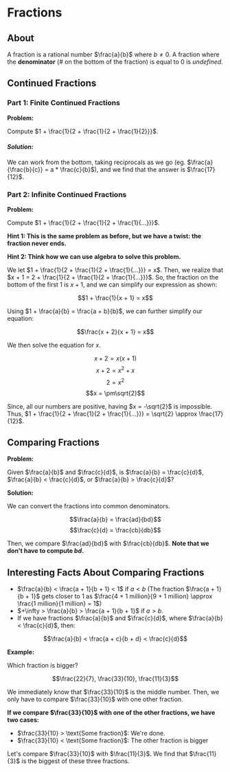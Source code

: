 # Fractions

## About

A fraction is a rational number $\frac{a}{b}$ where $b \neq 0$. A fraction where the **denominator** (# on the bottom of the fraction) is equal to $0$ is $undefined$.

## Continued Fractions

### Part 1: Finite Continued Fractions

**Problem:**

Compute $1 + \frac{1}{2 + \frac{1}{2 + \frac{1}{2}}}$.

#### _**Solution:**_

We can work from the bottom, taking reciprocals as we go (eg. $\frac{a}{\frac{b}{c}} = a * \frac{c}{b}$), and we find that the answer is $\frac{17}{12}$.

### Part 2: Infinite Continued Fractions

**Problem:**

Compute $1 + \frac{1}{2 + \frac{1}{2 + \frac{1}{...}}}$.

**Hint 1: This is the same problem as before, but we have a twist: the fraction never ends.**

**Hint 2: Think how we can use algebra to solve this problem.**

We let $1 + \frac{1}{2 + \frac{1}{2 + \frac{1}{...}}} = x$. Then, we realize that $x + 1 = 2 + \frac{1}{2 + \frac{1}{2 + \frac{1}{...}}}$. So, the fraction on the bottom of the first $1$ is $x + 1$, and we can simplify our expression as shown:

$$1 + \frac{1}{x + 1} = x$$

Using $1 + \frac{a}{b} = \frac{a + b}{b}$, we can further simplify our equation:

$$\frac{x + 2}{x + 1} = x$$

We then solve the equation for $x$.

$$x + 2 = x(x + 1)$$
$$x + 2 = x^2 + x$$
$$2 = x^2$$
$$x = \pm\sqrt{2}$$

Since, all our numbers are positive, having $x = -\sqrt{2}$ is impossible. Thus, $1 + \frac{1}{2 + \frac{1}{2 + \frac{1}{...}}} = \sqrt{2} \approx \frac{17}{12}$.

## Comparing Fractions

**Problem:**

Given $\frac{a}{b}$ and $\frac{c}{d}$, is $\frac{a}{b} = \frac{c}{d}$, $\frac{a}{b} < \frac{c}{d}$, or $\frac{a}{b} > \frac{c}{d}$?

**Solution:**

We can convert the fractions into common denominators.

$$\frac{a}{b} = \frac{ad}{bd}$$
$$\frac{c}{d} = \frac{cb}{db}$$

Then, we compare $\frac{ad}{bd}$ with $\frac{cb}{db}$. **Note that we don't have to compute $bd$.**

## Interesting Facts About Comparing Fractions

-   $\frac{a}{b} < \frac{a + 1}{b + 1} < 1$ if $a < b$ (The fraction $\frac{a + 1}{b + 1}$ gets closer to $1$ as $\frac{4 + 1 million}{9 + 1 million} \approx \frac{1 million}{1 million} = 1$)
-   $+\infty > \frac{a}{b} > \frac{a + 1}{b + 1}$ if $a > b$.
-   If we have fractions $\frac{a}{b}$ and $\frac{c}{d}$, where $\frac{a}{b} < \frac{c}{d}$, then:

$$\frac{a}{b} < \frac{a + c}{b + d} < \frac{c}{d}$$

**Example:**

Which fraction is bigger?

$$\frac{22}{7}, \frac{33}{10}, \frac{11}{3}$$

We immediately know that $\frac{33}{10}$ is the middle number. Then, we only have to compare $\frac{33}{10}$ with one other fraction.

**If we compare $\frac{33}{10}$ with one of the other fractions, we have two cases:**

-   $\frac{33}{10} > \text{Some fraction}$: We're done.
-   $\frac{33}{10} < \text{Some fraction}$: The other fraction is bigger

Let's compare $\frac{33}{10}$ with $\frac{11}{3}$. We find that $\frac{11}{3}$ is the biggest of these three fractions.
